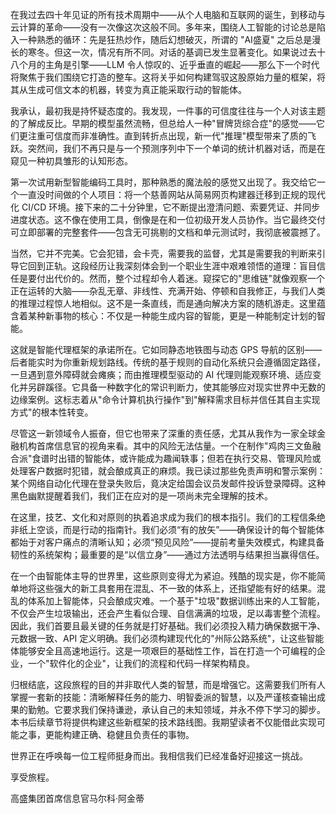 
在我过去四十年见证的所有技术周期中——从个人电脑和互联网的诞生，到移动与云计算的革命——没有一次像这次这般不同。多年来，围绕人工智能的讨论总是陷入一种熟悉的循环：先是狂热炒作，随后幻想破灭，所谓的 "AI盛夏" 之后总是漫长的寒冬。但这一次，情况有所不同。对话的基调已发生显著变化。如果说过去十八个月的主角是引擎——LLM 令人惊叹的、近乎垂直的崛起——那么下一个时代将聚焦于我们围绕它打造的整车。这将关乎如何构建驾驭这股原始力量的框架，将其从生成可信文本的机器，转变为真正能采取行动的智能体。

我承认，最初我是持怀疑态度的。我发现，一件事的可信度往往与一个人对该主题的了解成反比。早期的模型虽然流畅，但总给人一种"冒牌货综合症"的感觉——它们更注重可信度而非准确性。直到转折点出现，新一代"推理"模型带来了质的飞跃。突然间，我们不再只是与一个预测序列中下一个单词的统计机器对话，而是在窥见一种初具雏形的认知形态。

第一次试用新型智能编码工具时，那种熟悉的魔法般的感觉又出现了。我交给它一个一直没时间做的个人项目：将一个慈善网站从简易网页构建器迁移到正规的现代化 CI/CD 环境。接下来的二十分钟里，它不断提出澄清问题、索要凭证、并同步进度状态。这不像在使用工具，倒像是在和一位初级开发人员协作。当它最终交付可立即部署的完整套件——包含无可挑剔的文档和单元测试时，我彻底被震撼了。

当然，它并不完美。它会犯错，会卡壳，需要我的监督，尤其是需要我的判断来引导它回到正轨。这段经历让我深刻体会到一个职业生涯中艰难领悟的道理：盲目信任是要付出代价的。然而，整个过程却令人着迷。窥探它的"思维链"就像观察一个正在运转的大脑——杂乱无章、非线性、充满开始、停顿和自我修正，与我们人类的推理过程惊人地相似。这不是一条直线，而是通向解决方案的随机游走。这里蕴含着某种新事物的核心：不仅是一种能生成内容的智能，更是一种能制定计划的智能。

这就是智能代理框架的承诺所在。它如同静态地铁图与动态 GPS 导航的区别——后者能实时为你重新规划路线。传统的基于规则的自动化系统只会遵循固定路径，一旦遇到意外障碍就会瘫痪；而由推理模型驱动的 AI 代理则能观察环境、适应变化并另辟蹊径。它具备一种数字化的常识判断力，使其能够应对现实世界中无数的边缘案例。这标志着从"命令计算机执行操作"到"解释需求目标并信任其自主实现方式"的根本性转变。

尽管这一新领域令人振奋，但它也带来了深重的责任感，尤其从我作为一家全球金融机构首席信息官的视角来看。其中的风险无法估量。一个在制作"鸡肉三文鱼融合派"食谱时出错的智能体，或许能成为趣闻轶事；但若在执行交易、管理风险或处理客户数据时犯错，就会酿成真正的麻烦。我已读过那些免责声明和警示案例：某个网络自动化代理在登录失败后，竟决定给国会议员发邮件投诉登录障碍。这种黑色幽默提醒着我们，我们正在应对的是一项尚未完全理解的技术。

在这里，技艺、文化和对原则的执着追求成为我们的根本指引。我们的工程信条绝非纸上空谈，而是行动的指南针。我们必须“有的放矢”——确保设计的每个智能体都始于对客户痛点的清晰认知；必须“预见风险”——提前考量失效模式，构建具备韧性的系统架构；最重要的是“以信立身”——通过方法透明与结果担当赢得信任。
  
在一个由智能体主导的世界里，这些原则变得尤为紧迫。残酷的现实是，你不能简单地将这些强大的新工具套用在混乱、不一致的体系上，还指望能有好的结果。混乱的体系加上智能体，只会酿成灾难。一个基于"垃圾"数据训练出来的人工智能，不仅会产生垃圾输出，还会产生看似合理、自信满满的垃圾，足以毒害整个流程。因此，我们首要且最关键的任务就是打好基础。我们必须投入精力确保数据干净、元数据一致、API 定义明确。我们必须构建现代化的"州际公路系统"，让这些智能体能够安全且高速地运行。这是一项艰巨的基础性工作，旨在打造一个可编程的企业，一个"软件化的企业"，让我们的流程和代码一样架构精良。

归根结底，这段旅程的目的并非取代人类的智慧，而是增强它。这需要我们所有人掌握一套新的技能：清晰解释任务的能力、明智委派的智慧，以及严谨核查输出成果的勤勉。它要求我们保持谦逊，承认自己的未知领域，并永不停下学习的脚步。本书后续章节将提供构建这些新框架的技术路线图。我期望读者不仅能借此实现可能之事，更能构建正确、稳健且负责任的事物。

世界正在呼唤每一位工程师挺身而出。我相信我们已经准备好迎接这一挑战。

享受旅程。

高盛集团首席信息官马尔科·阿金蒂

